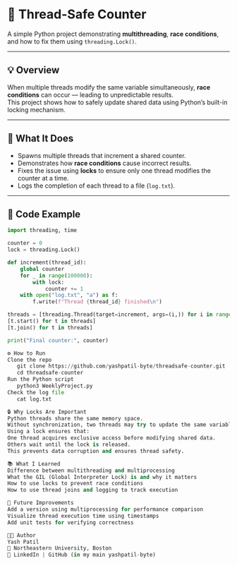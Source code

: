 # 🧵 Thread-Safe Counter

A simple Python project demonstrating **multithreading**, **race conditions**, and how to fix them using `threading.Lock()`.

---

## 💡 Overview

When multiple threads modify the same variable simultaneously, **race conditions** can occur — leading to unpredictable results.  
This project shows how to safely update shared data using Python’s built-in locking mechanism.

---

## 🧠 What It Does

- Spawns multiple threads that increment a shared counter.  
- Demonstrates how **race conditions** cause incorrect results.  
- Fixes the issue using **locks** to ensure only one thread modifies the counter at a time.  
- Logs the completion of each thread to a file (`log.txt`).

---

## 🧩 Code Example

```python
import threading, time

counter = 0
lock = threading.Lock()

def increment(thread_id):
    global counter
    for _ in range(100000):
        with lock:
            counter += 1
    with open("log.txt", "a") as f:
        f.write(f"Thread {thread_id} finished\n")

threads = [threading.Thread(target=increment, args=(i,)) for i in range(5)]
[t.start() for t in threads]
[t.join() for t in threads]

print("Final counter:", counter)

⚙️ How to Run
Clone the repo
   git clone https://github.com/yashpatil-byte/threadsafe-counter.git
   cd threadsafe-counter
Run the Python script
   python3 WeeklyProject.py
Check the log file
   cat log.txt

🔒 Why Locks Are Important
Python threads share the same memory space.
Without synchronization, two threads may try to update the same variable at once.
Using a lock ensures that:
One thread acquires exclusive access before modifying shared data.
Others wait until the lock is released.
This prevents data corruption and ensures thread safety.

📚 What I Learned
Difference between multithreading and multiprocessing
What the GIL (Global Interpreter Lock) is and why it matters
How to use locks to prevent race conditions
How to use thread joins and logging to track execution

🚀 Future Improvements
Add a version using multiprocessing for performance comparison
Visualize thread execution time using timestamps
Add unit tests for verifying correctness

🧑‍💻 Author
Yash Patil
📍 Northeastern University, Boston
🔗 LinkedIn | GitHub (in my main yashpatil-byte)
